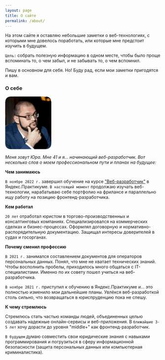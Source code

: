 ```yaml
---
layout: page
title: О сайте
permalink: /about/
---
```


На этом сайте я оставляю небольшие заметки о веб-технологиях, с которыми мне довелось поработать, или которые мне предстоит изучить в будущем. 

`Цель:` собрать полезную информацию в одном месте, чтобы было проще 
вспоминать то, о чем забыл, и не забывать то, о чем вспомнил. 

Пишу в основном для себя. Но! Буду рад, если мои заметки пригодятся и вам.


### О себе

<img src="/img/yup-photo.png" alt="фото автора сайта">

*Меня зовут Юра. Мне 41 и я... начинающий веб-разработчик. Вот несколько слов о моем профессиональном пути и планах на будущее:*

**Чем занимаюсь**  

`В ноябре 2022 г.` завершил обучение на курсе ["Веб-разработчик"](https://practicum.yandex.ru/web/) в Яндекс.Практикуме. `В настоящий момент` продолжаю изучать веб-технологии, нарабатываю себе портфолио на фрилансе и параллельно ищу работу на позицию фронтенд-разработчика.

**Кем работал**  

`20 лет` отработал юристом в торгово-производственных и консалтинговых компаниях. Специализировался на коммерческих сделках и бизнес-процессах. Оформлял договорную и нормативно-распорядительную документацию. Защищал интересы доверителей в судах и госорганах.

**Почему сменил профессию**  

`В 2021 г.` занимался составлением документов для операторов персональных данных. Понял, что мне не хватает технических знаний. Чтобы восполнить пробелы, приходилось много общаться с IT-специалистами. Именно по их совету пошел учиться на веб-разработчика.

`В ноябре 2021 г.` приступил к обучению в Яндекс.Практикуме и... это полностью изменило мои дальнейшие планы. Увлёкся веб-разработкой столь сильно, что возвращаться в юриспруденцию пока не спешу.

**К чему стремлюсь**  

Стремлюсь стать частью команды людей, объединенных целью создавать надежные онлайн-сервисы и веб-приложения. В `ближайшие 3-5 лет` хочу дорасти до уровня "middle+" как фронтенд-разработчик. 

`В будущем` думаю совместить свои юридические знания с навыками программирования и погрузиться в сферу информационной безопасности (защита персональных данных или компьютерная криминалистика).
